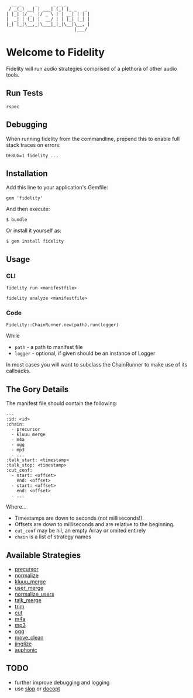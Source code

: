       __ _     _      _ _ _
     / _(_) __| | ___| (_) |_ _   _
    | |_| |/ _` |/ _ \ | | __| | | |
    |  _| | (_| |  __/ | | |_| |_| |
    |_| |_|\__,_|\___|_|_|\__|\__, |
                              |___/
Welcome to Fidelity
===================

Fidelity will run audio strategies comprised of a plethora of other
audio tools.


## Run Tests

    rspec


## Debugging

When running fidelity from the commandline, prepend this to enable
full stack traces on errors:

    DEBUG=1 fidelity ...


## Installation

Add this line to your application's Gemfile:

    gem 'fidelity'

And then execute:

    $ bundle

Or install it yourself as:

    $ gem install fidelity


## Usage

### CLI

    fidelity run <manifestfile>

    fidelity analyze <manifestfile>


### Code

    Fidelity::ChainRunner.new(path).run(logger)

While

* `path` - a path to manifest file
* `logger` - optional, if given should be an instance of Logger

In most cases you will want to subclass the ChainRunner to make use of
its callbacks.


## The Gory Details

The manifest file should contain the following:

    ---
    :id: <id>
    :chain:
      - precursor
      - kluuu_merge
      - m4a
      - ogg
      - mp3
      - ...
    :talk_start: <timestamp>
    :talk_stop: <timestamp>
    :cut_conf:
      - start: <offset>
        end: <offset>
      - start: <offset>
        end: <offset>
      - ...

Where...

* Timestamps are down to seconds (not milliseconds!).
* Offsets are down to milliseconds and are relative to the beginning.
* `cut_conf` may be nil, an empty Array or omited entirely
* `chain` is a list of strategy names


## Available Strategies

* [precursor](lib/fidelity/strategy/precursor.rb)
* [normalize](lib/fidelity/strategy/normalize.rb)
* [kluuu_merge](lib/fidelity/strategy/kluuu_merge.rb)
* [user_merge](lib/fidelity/strategy/user_merge.rb)
* [normalize_users](lib/fidelity/strategy/normalize_users.rb)
* [talk_merge](lib/fidelity/strategy/talk_merge.rb)
* [trim](lib/fidelity/strategy/trim.rb)
* [cut](lib/fidelity/strategy/cut.rb)
* [m4a](lib/fidelity/strategy/m4a.rb)
* [mp3](lib/fidelity/strategy/mp3.rb)
* [ogg](lib/fidelity/strategy/ogg.rb)
* [move_clean](lib/fidelity/strategy/move_clean.rb)
* [jinglize](lib/fidelity/strategy/jinglize.rb)
* [auphonic](lib/fidelity/strategy/auphonic.rb)


## TODO

* further improve debugging and logging
* use [slop](/leejarvis/slop) or [docopt](/docopt/docopt.rb)
